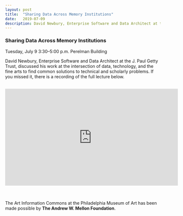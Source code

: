 ```yaml
---
layout: post 
title:  "Sharing Data Across Memory Institutions"
date:   2019-07-09
description: David Newbury, Enterprise Software and Data Architect at the J. Paul Getty Trust, discussed his work at the intersection of data, technology, and the fine arts to find common solutions to technical and scholarly problems.
---
```


### Sharing Data Across Memory Institutions

Tuesday, July 9
3:30–5:00 p.m.
Perelman Building
 
David Newbury, Enterprise Software and Data Architect at the J. Paul Getty Trust, discussed his work at the intersection of data, technology, and the fine arts to find common solutions to technical and scholarly problems. If you missed it, there is a recording of the full lecture below.<br><br>

<center><iframe width="560" height="315" src="https://www.youtube.com/embed/79XJfTAPGdI" frameborder="0" allow="accelerometer; autoplay; encrypted-media; gyroscope; picture-in-picture" allowfullscreen></iframe></center>

<br><br>
The Art Information Commons at the Philadelphia Museum of Art has been made possible by <b>The Andrew W. Mellon Foundation</b>.
